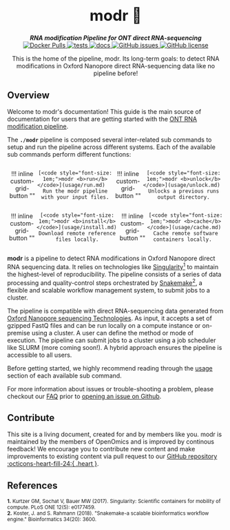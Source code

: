 <div align="center">

  <h1 style="font-size: 250%">modr 🔬</h1>

  <b><i>RNA modification Pipeline for ONT direct RNA-sequencing</i></b><br>
  <a href="https://hub.docker.com/repository/docker/skchronicles/dinopore">
    <img alt="Docker Pulls" src="https://img.shields.io/docker/pulls/skchronicles/dinopore">
  </a>
  <a href="https://github.com/OpenOmics/modr/actions/workflows/main.yaml">
    <img alt="tests" src="https://github.com/OpenOmics/modr/workflows/tests/badge.svg">
  </a>
  <a href="https://github.com/OpenOmics/modr/actions/workflows/docs.yml">
    <img alt="docs" src="https://github.com/OpenOmics/modr/workflows/docs/badge.svg">
  </a>
  <a href="https://github.com/OpenOmics/modr/issues">
    <img alt="GitHub issues" src="https://img.shields.io/github/issues/OpenOmics/modr?color=brightgreen">
  </a>
  <a href="https://github.com/OpenOmics/modr/blob/main/LICENSE">
    <img alt="GitHub license" src="https://img.shields.io/github/license/OpenOmics/modr">
  </a>

  <p>
    This is the home of the pipeline, modr. Its long-term goals: to detect RNA modifications in Oxford Nanopore direct RNA-sequencing data like no pipeline before!
  </p>

</div>  

## Overview
Welcome to modr's documentation! This guide is the main source of documentation for users that are getting started with the [ONT RNA modification pipeline](https://github.com/OpenOmics/modr/). 

The **`./modr`** pipeline is composed several inter-related sub commands to setup and run the pipeline across different systems. Each of the available sub commands perform different functions: 

<section align="center" markdown="1" style="display: flex; flex-wrap: row wrap; justify-content: space-around;">

!!! inline custom-grid-button ""

    [<code style="font-size: 1em;">modr <b>run</b></code>](usage/run.md)   
    Run the modr pipeline with your input files.

!!! inline custom-grid-button ""

    [<code style="font-size: 1em;">modr <b>unlock</b></code>](usage/unlock.md)  
    Unlocks a previous runs output directory.

</section>

<section align="center" markdown="1" style="display: flex; flex-wrap: row wrap; justify-content: space-around;">


!!! inline custom-grid-button ""

    [<code style="font-size: 1em;">modr <b>install</b></code>](usage/install.md)  
    Download remote reference files locally.


!!! inline custom-grid-button ""

    [<code style="font-size: 1em;">modr <b>cache</b></code>](usage/cache.md)  
    Cache remote software containers locally.  

</section>

**modr** is a pipeline to detect RNA modifications in Oxford Nanopore direct RNA sequencing data. It relies on technologies like [Singularity<sup>1</sup>](https://singularity.lbl.gov/) to maintain the highest-level of reproducibility. The pipeline consists of a series of data processing and quality-control steps orchestrated by [Snakemake<sup>2</sup>](https://snakemake.readthedocs.io/en/stable/), a flexible and scalable workflow management system, to submit jobs to a cluster.

The pipeline is compatible with direct RNA-sequencing data generated from [Oxford Nanopore sequencing Technologies](https://nanoporetech.com/). As input, it accepts a set of gzipped FastQ files and can be run locally on a compute instance or on-premise using a cluster. A user can define the method or mode of execution. The pipeline can submit jobs to a cluster using a job scheduler like SLURM (more coming soon!). A hybrid approach ensures the pipeline is accessible to all users.

Before getting started, we highly recommend reading through the [usage](usage/run.md) section of each available sub command.

For more information about issues or trouble-shooting a problem, please checkout our [FAQ](faq/questions.md) prior to [opening an issue on Github](https://github.com/OpenOmics/modr/issues).

## Contribute 

This site is a living document, created for and by members like you. modr is maintained by the members of OpenOmics and is improved by continous feedback! We encourage you to contribute new content and make improvements to existing content via pull request to our [GitHub repository :octicons-heart-fill-24:{ .heart }](https://github.com/OpenOmics/modr).

<!---
## Citation

If you use this software, please cite it as below:  

=== "BibTex"

    ```
    Coming soon!
    ```

=== "APA"

    ```
    Coming soon!
    ```

For more citation style options, please visit the pipeline's [Zenodo page](https://doi.org/10.5281/zenodo.7477631).
--->

## References
<sup>**1.**  Kurtzer GM, Sochat V, Bauer MW (2017). Singularity: Scientific containers for mobility of compute. PLoS ONE 12(5): e0177459.</sup>  
<sup>**2.**  Koster, J. and S. Rahmann (2018). "Snakemake-a scalable bioinformatics workflow engine." Bioinformatics 34(20): 3600.</sup>  
